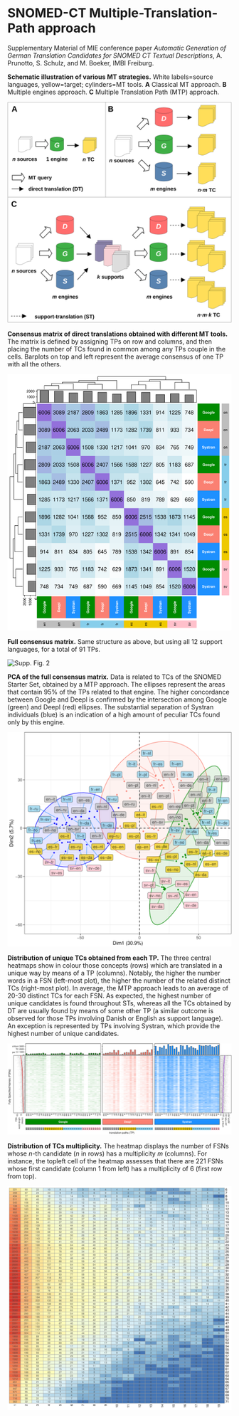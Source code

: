 # SNOMED-CT Multiple-Translation-Path approach



Supplementary Material of MIE conference paper *Automatic Generation of German Translation Candidates for SNOMED CT Textual Descriptions*, A. Prunotto, S. Schulz, and M. Boeker, IMBI Freiburg.


**Schematic illustration of various MT strategies.** White labels=source languages, yellow=target; cylinders=MT tools. **A** Classical MT approach. **B** Multiple engines approach. **C** Multiple Translation Path (MTP) approach.

![Supp. Fig. 1](https://github.com/andreaprunotto/SNOMED-CT-MTP/blob/main/schemes_of_translations_methods.png)

**Consensus matrix of direct translations obtained with different MT tools.** The matrix is defined by assigning TPs on row and columns, and then placing the number of TCs found in common among any TPs couple in the cells. Barplots on top and left represent the average consensus of one TP with all the others.

![Supp. Fig. 1](https://github.com/andreaprunotto/SNOMED-CT-MTP/blob/main/Heatmap_engines-sources.png)

**Full consensus matrix.** Same structure as above, but using all 12 support languages, for a total of 91 TPs. 

![Supp. Fig. 2](https://github.com/andreaprunotto/SNOMED-CT-MTP/blob/main/heatmap_overall_StarterSet.png)


**PCA of the full consensus matrix.** Data is related to TCs of the SNOMED Starter Set, obtained by a MTP approach. The ellipses represent the areas that contain 95% of the TPs related to that engine. The higher concordance between Google and Deepl is confirmed by the intersection among Google (green) and Deepl (red) ellipses. The substantial separation of Systran individuals (blue) is an indication of a high amount of peculiar TCs found only by this engine.

![Supp. Fig. 3](https://github.com/andreaprunotto/SNOMED-CT-MTP/blob/main/PCA_overall.png)

**Distribution of unique TCs obtained from each TP.** The three central heatmaps show in colour those concepts (rows) which are translated in a unique way by means of a TP (columns). Notably, the higher the number words in a FSN (left-most plot), the higher the number of the related distinct TCs (right-most plot). In average, the MTP approach leads to an average of 20-30 distinct TCs for each FSN. As expected, the highest number of unique candidates is found throughout STs, whereas all the TCs obtained by DT are usually found by means of some other TP (a similar outcome is observed for those TPs involving Danish or English as support language). An exception is represented by TPs involving Systran, which provide the highest number of unique candidates. 

![Supp. Fig. 4](https://github.com/andreaprunotto/SNOMED-CT-MTP/blob/main/1_cand.png)

**Distribution of TCs multiplicity.** The heatmap displays the number of FSNs whose *n*-th candidate (*n* in rows) has a multiplicity *m* (columns). For instance, the topleft cell of the heatmap assesses that there are 221 FSNs whose first candidate (column 1 from left) has a multiplicity of 6 (first row from top).

![Supp. Fig. 4](https://github.com/andreaprunotto/SNOMED-CT-MTP/blob/main/multiplicity.png)


